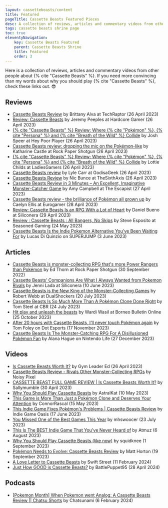 ```yaml
---
layout: cassettebeasts/content
title: Featured
pageTitle: Cassette Beasts Featured Pieces
desc: A collection of reviews, articles and commentary videos from other people about Cassette Beasts.
tags: cassette beasts shrine page
toc: true
eleventyNavigation:
    key: Cassette Beasts Featured
    parent: Cassette Beasts Shrine
    title: Featured
    order: 3
---
```


Here is a collection of reviews, articles and commentary videos from other people about {% cite "Cassette Beasts" %}. If you need more convincing than my words about why you should play {% cite "Cassette Beasts" %}, check these links out. 😎

## Reviews

<ul class="content-list">
    <li><a href="https://techraptor.net/gaming/reviews/cassette-beasts-review" target="blank">Cassette Beasts Review</a> by Brittany Alva at TechRaptor (26 April 2023)</li>
    <li><a href="https://hardcoregamer.com/reviews/review-cassette-beasts/439840/" target="blank">Review: Cassette Beasts</a> by Jeremy Peeples at Hardcore Gamer (26 April 2023)</li>
    <li><a href="https://www.heypoorplayer.com/2023/04/26/cassette-beasts-review-pc/" target="_blank">{% cite "Cassette Beasts" %} Review: Where {% cite "Pokémon" %}, {% cite "Persona" %} and {% cite "Breath of the Wild" %} Collide</a> by Josh Speer at Hey Poor Player (26 April 2023)</li>
    <li><a href="https://www.rockpapershotgun.com/cassette-beasts-review" target="_blank">Cassette Beasts review: dropping the mic on the Pokémon-like</a> by Katharine Castle at Rock Paper Shotgun (26 April 2023)</li>
    <li><a href="https://ladiesgamers.com/cassette-beasts-review/" target="_blank">{% cite "Cassette Beasts" %} Review: Where {% cite "Pokémon" %}, {% cite "Persona" %} and {% cite "Breath of the Wild" %} Collide</a> by Lottie Childs at LadiesGamers (26 April 2023)</li>
    <li><a href="https://www.godisageek.com/reviews/cassette-beasts-review/" target="_blank">Cassette Beasts review</a> by Lyle Carr at GodisaGeek (26 April 2023)</li>
    <li><a href="https://www.thesixthaxis.com/2023/04/26/cassette-beasts-review/" target="blank">Cassette Beasts Review</a> by Nic Bunce at TheSixthAxis (26 April 2023)</li>
    <li><a href="https://www.escapistmagazine.com/cassette-beasts-review-in-3-minutes/" target="blank">Cassette Beasts Review in 3 Minutes – An Excellent, Imaginative Monster-Catcher Game</a> by Amy Campbell at The Escapist (27 April 2023)</li>
    <li><a href="https://www.eurogamer.net/cassette-beasts-review-the-brilliance-of-pokemon-all-grown-up" target="_blank">Cassette Beasts review - the brilliance of Pokémon all grown up</a> by Caelyn Ellis at Eurogamer (28 April 2023)</li>
    <li><a href="https://www.siliconera.com/review-cassette-beasts-is-an-rpg-with-a-lot-of-heart/" target="_blank">Review: Cassette Beasts Is an RPG With a Lot of Heart</a> by Daniel Bueno at Siliconera (29 April 2023)</li>
    <li><a href="https://seasonedgaming.com/2023/05/24/review-cassette-beasts-all-bangers-no-skips/" target="_blank">Review : Cassette Beasts : All Bangers, No Skips</a> by Steve Esposito at Seasoned Gaming (24 May 2023)</li>
    <li><a href="https://www.superjumpmagazine.com/cassette-beasts-is-the-indie-pokemon-alternative-youve-been-waiting-for/" target="blank">Cassette Beasts Is the Indie Pokemon Alternative You’ve Been Waiting For</a> by Lucas Di Quinzio on SUPERJUMP (3 June 2023)</li>
</ul>

## Articles

<ul class="content-list">
    <li><a href="https://www.rockpapershotgun.com/cassette-beasts-is-monster-collecting-rpg-thats-more-power-rangers-than-pokemon" target="blank">Cassette Beasts is monster-collecting RPG that's more Power Rangers than Pokémon</a> by Ed Thorn at Rock Paper Shotgun (30 September 2022)</li>
    <li><a href="https://www.siliconera.com/cassette-beasts-companions-are-what-i-always-wanted-from-pokemon-rivals/" target="_blank">Cassette Beasts’ Companions Are What I Always Wanted from Pokemon Rivals</a> by Jenni Lada at Siliconera (10 June 2023)</li>
    <li><a href="https://www.dualshockers.com/cassette-beasts-new-king-of-monster-collecting-games/" target="_blank">Cassette Beasts is the New King of the Monster-Collecting Games</a> by Robert Webb at DualShockers (20 July 2023)</li>
    <li><a href="https://www.cbr.com/pokemon-best-game-clone-cassette-beasts/" target="_blank">Cassette Beasts Is So Much More Than A Pokémon Clone Done Right</a> by Tom Steel at CBR (24 July 2023)</li>
    <li><a href="https://borneobulletin.com.bn/hit-play-and-unleash-the-beasts/" target="blnank">Hit play and unleash the beasts</a> by Wardi Wasil at Borneo Bulletin Online (25 October 2023)</li>
    <li><a href="https://dotesports.com/indies/news/after-20-hours-with-cassette-beasts-ill-never-touch-pokemon-again" target="blank">After 20 hours with Cassette Beasts, I’ll never touch Pokémon again</a> by Tom Foley on Dot Esports (17 November 2023)</li>
    <li><a href="https://www.nintendolife.com/features/soapbox-cassette-beasts-is-the-monster-catching-rpg-for-a-disillusioned-pokemon-fan" target="blank">Cassette Beasts Is The Monster-Catching RPG For A Disillusioned Pokémon Fan</a> by Alana Hague on Nintendo Life (27 December 2023)</li>
</ul>

## Videos

<ul class="content-list">
    <li><a href="https://www.youtube.com/watch?v=W__eBjKDFvo" target="_blank">Is Cassette Beasts Worth It?</a> by Gym Leader Ed (26 April 2023)</li>
    <li><a href="https://youtu.be/aRIFPiBvUAc" target="blank">Cassette Beasts Review - Rivals Other Monster-Collecting RPGs</a> by Noisy Pixel</li>
    <li><a href="https://www.youtube.com/watch?v=W__eBjKDFvo" target="_blank">CASSETTE BEAST FULL GAME REVIEW | Is Cassette Beasts Worth It?</a> by Sallymumble (30 April 2023)</li>
    <li><a href="https://www.youtube.com/watch?v=vIwzTJp3o9M" target="_blank">Why You Should Play Cassette Beasts</a> by AstralKat (10 May 2023)</li>
    <li><a href="https://www.youtube.com/watch?v=oE6AEhES8Y8" target="blank">This Game is More Than Just a Pokémon Clone and Deserves Your Attention</a> by ConnorRascal (15 May 2023)</li>
    <li><a href="https://www.youtube.com/watch?v=Hi2LdmBpJk8" target="blank">This Indie Game Fixes Pokémon's Problems | Cassette Beasts Review</a> by Indie Game Oasis (17 June 2023)</li>
    <li><a href="https://www.youtube.com/watch?v=cUcpoI8INBc" target="_blank">You Missed One of the Best Games This Year</a> by mhswoocer (23 July 2023)</li>
    <li><a href="https://www.youtube.com/watch?v=bIKpjxz8hS8" target="blank">This Is The BEST Indie Game That You've Never Heard of</a> by Atmuz (6 August 2023)</li>
    <li><a href="https://www.youtube.com/watch?v=nB2xzr5V3xU" target="blank">Why You Should Play Cassette Beasts (like now)</a> by squidknee (1 September 2023)</li>
    <li><a href="https://www.youtube.com/watch?v=O3TcNQHiG5Q" target="blank">Pokémon Needs to Evolve: Cassette Beasts Review</a> by Matt Horton (19 September 2023)</li>
    <li><a href="https://www.youtube.com/watch?v=sSh5X7U4X6I" target="blank">A Love Letter to Cassette Beasts</a> by Swift Street (11 February 2024)</li>
    <li><a href="https://www.youtube.com/watch?v=HNJHVkzh9ug" target="_blank">Just How GOOD is Cassette Beasts?</a> by BattlePuppet95 (28 April 2024)</li>
</ul>

## Podcasts

<ul class="content-list">
    <li><a href="https://www.chatsunami.com/pokemon-month-when-pokemon-went-analog-a-cassette-beasts-review-chatsu-shorts/" target="_blank">[Pokemon Month] When Pokemon went Analog: A Cassette Beasts Review || Chatsu Shorts</a> by Chatsunami (6 February 2024)</li>
</ul>
